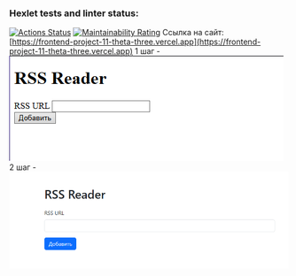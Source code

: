 ### Hexlet tests and linter status:
[![Actions Status](https://github.com/SandActor/frontend-project-11/actions/workflows/hexlet-check.yml/badge.svg)](https://github.com/SandActor/frontend-project-11/actions)
[![Maintainability Rating](https://sonarcloud.io/api/project_badges/measure?project=SandActor_frontend-project-11&metric=sqale_rating)](https://sonarcloud.io/summary/new_code?id=SandActor_frontend-project-11)
Ссылка на сайт: [https://frontend-project-11-theta-three.vercel.app](https://frontend-project-11-theta-three.vercel.app)
1 шаг - ![alt text](image.png)
2 шаг - ![alt text](image-1.png)
